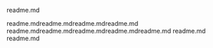 readme.md

readme.mdreadme.mdreadme.mdreadme.md
readme.mdreadme.mdreadme.mdreadme.mdreadme.md
readme.md
readme.md
